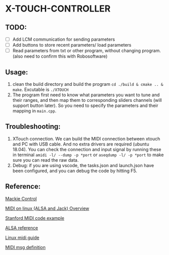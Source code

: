 # X-TOUCH-CONTROLLER

## TODO:
- [ ] Add LCM communication for sending parameters
- [ ] Add buttons to store recent parameters/ load parameters
- [ ] Read parameters from txt or other program, without changing program. (also need to confirm this with Robosoftware)

## Usage:
1. clean the build directory and build the program ```cd ./build & cmake .. & make```. Excutable is ```./XTOUCH```
2. The program first need to know what parameters you want to tune and their ranges, and then map them to corresponding sliders channels (will support button later). So you need to specify the parameters and their mapping in ```main.cpp```.

## Troubleshooting:
1. XTouch connection. We can build the MIDI connection between xtouch and PC with USB cable. And no extra drivers are required (ubuntu 18.04). You can check the connection and input signal by running these in terminal  ```amidi -l/ --dump -p *port``` or ```aseqdump -l/ -p *port``` to make sure you can read the raw data.
2. Debug: if you are using vscode, the tasks.json and launch.json have been configured, and you can debug the code by hitting F5.

## Reference:
[Mackie Control](https://github.com/Silhm/bcf-scribble-strips/wiki/Understanding-Mackie-Control-Protocol)

[MIDI on linux (ALSA and Jack) Overview](http://www.tedfelix.com/linux/linux-midi.html#low-latency-kernel)

[Stanford MIDI code example](https://ccrma.stanford.edu/~craig/articles/linuxmidi/alsa-1.0/)

[ALSA reference](https://www.alsa-project.org/alsa-doc/alsa-lib/index.html)

[Linux midi guide](https://tldp.org/HOWTO/MIDI-HOWTO.html#toc7)

[MIDI msg definition](https://sites.uci.edu/camp2014/2014/04/30/managing-midi-pitchbend-messages/#:~:text=The%20MIDI%20protocol%20specifies%20that,16%2C383%20means%20maximum%20upward%20bend.)